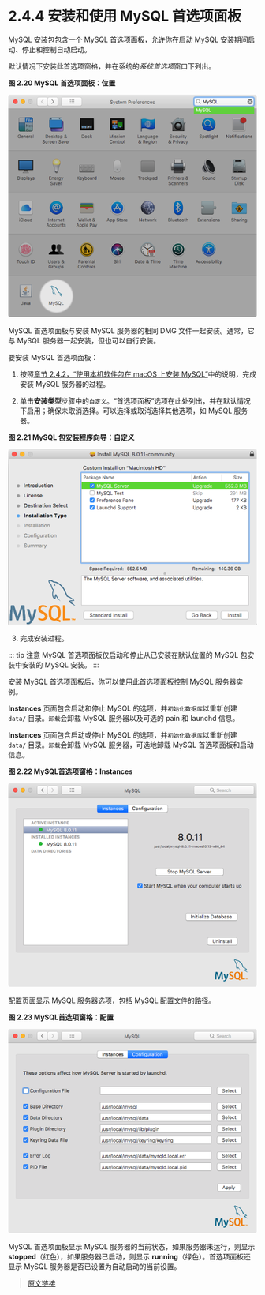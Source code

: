 # 2.4.4 安装和使用 MySQL 首选项面板

MySQL 安装包包含一个 MySQL 首选项面板，允许你在启动 MySQL 安装期间启动、停止和控制自动启动。

默认情况下安装此首选项窗格，并在系统的*系统首选项*窗口下列出。

**图 2.20 MySQL 首选项面板：位置**

![MySQL Preference Pane: Locationj](../../_media/mac-installer-preference-pane-location.png)

MySQL 首选项面板与安装 MySQL 服务器的相同 DMG 文件一起安装。通常，它与 MySQL 服务器一起安装，但也可以自行安装。

要安装 MySQL 首选项面板：

1. 按照[章节 2.4.2，“使用本机软件包在 macOS 上安装 MySQL”](/2/2.4/2.4.2/macos-installation-pkg)中的说明，完成安装 MySQL 服务器的过程。

2. 单击**安装类型**步骤中的`自定义`。“首选项面板”选项在此处列出，并在默认情况下启用；确保未取消选择。可以选择或取消选择其他选项，如 MySQL 服务器。

**图 2.21 MySQL 包安装程序向导：自定义**

![MySQL Package Installer Wizard: Customize](../../_media/mac-installer-installation-type-customize.png)

3. 完成安装过程。

::: tip 注意
MySQL 首选项面板仅启动和停止从已安装在默认位置的 MySQL 包安装中安装的 MySQL 安装。
:::

安装 MySQL 首选项面板后，你可以使用此首选项面板控制 MySQL 服务器实例。

**Instances** 页面包含启动和停止 MySQL 的选项，并`初始化数据库`以重新创建 `data/` 目录。`卸载`会卸载 MySQL 服务器以及可选的 pain 和 launchd 信息。

**Instances** 页面包含启动或停止 MySQL 的选项，并`初始化数据库`以重新创建 `data/` 目录。`卸载`会卸载 MySQL 服务器，可选地卸载 MySQL 首选项面板和启动信息。

**图 2.22 MySQL首选项窗格：Instances**

![MySQL Preference Pane: Instances](../../_media/mac-installer-preference-pane-instances.png)

配置页面显示 MySQL 服务器选项，包括 MySQL 配置文件的路径。

**图 2.23 MySQL首选项窗格：配置**

![MySQL Preference Pane: Configuration](../../_media/mac-installer-preference-pane-configuration.png)

MySQL 首选项面板显示 MySQL 服务器的当前状态，如果服务器未运行，则显示 **stopped**（红色），如果服务器已启动，则显示 **running**（绿色）。首选项面板还显示 MySQL 服务器是否已设置为自动启动的当前设置。

> [原文链接](https://dev.mysql.com/doc/refman/8.0/en/macos-installation-prefpane.html)
